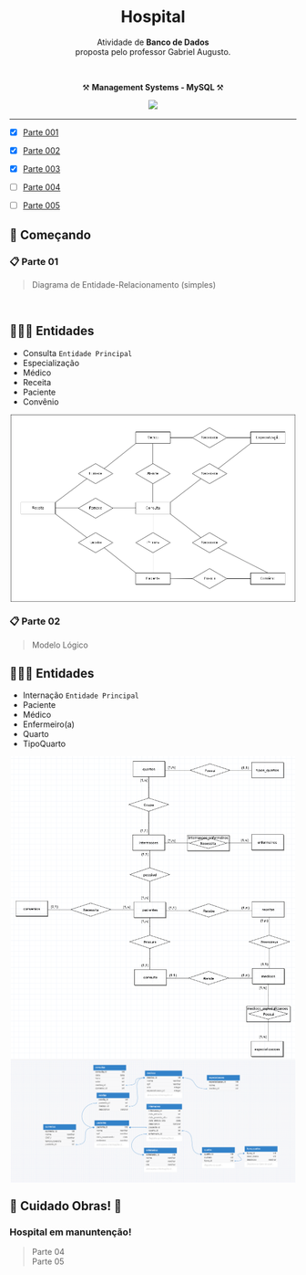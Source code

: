 <h1 align="center">Hospital </h1>

<p align="center">Atividade de <strong>Banco de Dados</strong>
  </br>
proposta pelo professor Gabriel Augusto.</p>
</br>

<p align="center">⚒️ <strong> Management Systems - MySQL </strong> ⚒️</p>
<div align="center">
 <img src="https://skillicons.dev/icons?i=mysql" />
</div>

<hr>

- [x] [Parte 001](https://docs.google.com/forms/d/e/1FAIpQLScqaaDHsvBJtwtjq6i53MPmS3MgRVuXr3k1usRoXcvzXSovpA/viewform)
- [x] [Parte 002](https://docs.google.com/forms/d/e/1FAIpQLSc0JqnliAt1yqo1jR5FoL2jFLcMIhqPbFnfKtaXCGG1vTyz4A/viewform)
- [x] [Parte 003](https://docs.google.com/forms/d/e/1FAIpQLSeeRrb9hCgdtazE4I2OyAmqniuRA0UYsrzAXMIfO2dILXnI3w/viewform)
- [ ] [Parte 004](https://docs.google.com/forms/d/e/1FAIpQLSeNaneDYB6F4RbF39kSxMdlh2jimmc69ZjV7rUOLf6UylcMUg/viewform)
- [ ] [Parte 005](https://docs.google.com/forms/d/e/1FAIpQLSemyH1eNh4tp63R8FUudOCOm9amBQ2N3sSgB4t6jr3TygnnAA/viewform)


<h2>🚀 Começando</h2>

### 📋 Parte 01

>Diagrama de Entidade-Relacionamento (simples)

</br>


## 🙎🏻‍♂️ Entidades

* Consulta  ```Entidade Principal```
* Especialização
* Médico
* Receita
* Paciente
* Convênio



<div align="center">
  <img src="/assets/imgs/Diagrama.png" width="500px" align="center">
</div>


### 📋 Parte 02
>Modelo Lógico

## 🙎🏻‍♂️ Entidades

* Internação  ```Entidade Principal```
* Paciente
* Médico
* Enfermeiro(a)
* Quarto
* TipoQuarto

<div align="center">
  <img src="/assets/imgs/Hospital_database002.png" width="500px" align="center"> <br/>
  <img src="/assets/imgs/Hospital_logico001.png" width="500px" align="center">
</div>


## 🚧 Cuidado Obras! 🚧 

### Hospital em manuntenção!

> Parte 04</br>
> Parte 05</br>
